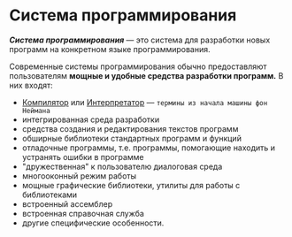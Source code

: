 # Система программирования

***Система программирования*** — это система для разработки новых программ на конкретном языке программирования.

Современные системы программирования обычно предоставляют пользователям **мощные и удобные средства разработки программ.** В них входят:

-   [Компилятор](/lectures/1sem/day2/Компилятор.md) или [Интерпретатор](/lectures/1sem/day2/Интерпретатор.md) — `термины из начала машины фон Неймана`
-   интегрированная среда разработки
-   средства создания и редактирования текстов программ
-   обширные библиотеки стандартных программ и функций
-   отладочные программы, т.е. программы, помогающие находить и устранять ошибки в программе
-   "дружественная" к пользователю диалоговая среда
-   многооконный режим работы
-   мощные графические библиотеки, утилиты для работы с библиотеками
-   встроенный ассемблер
-   встроенная справочная служба
-   другие специфические особенности.

